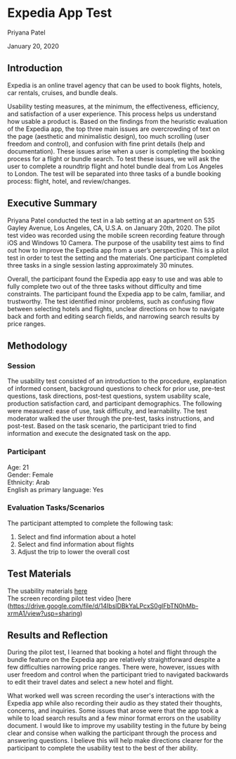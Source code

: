 # Expedia App Test

Priyana Patel 

January 20, 2020

## Introduction 

Expedia is an online travel agency that can be used to book flights, hotels, car rentals, cruises, and bundle deals.

Usability testing measures, at the minimum, the effectiveness, efficiency, and satisfaction of a user experience. This process helps us understand how usable a product is. Based on the findings from the heuristic evaluation of the Expedia app, the top three main issues are overcrowding of text on the page (aesthetic and minimalistic design), too much scrolling (user freedom and control), and confusion with fine print details (help and documentation). These issues arise when a user is completing the booking process for a flight or bundle search. To test these issues, we will ask the user to complete a roundtrip flight and hotel bundle deal from Los Angeles to London. The test will be separated into three tasks of a bundle booking process: flight, hotel, and review/changes.

## Executive Summary
Priyana Patel conducted the test in a lab setting at an apartment on 535 Gayley Avenue, Los Angeles, CA, U.S.A. on January 20th, 2020. The pilot test video was recorded using the mobile screen recording feature through iOS and Windows 10 Camera. The purpose of the usability test aims to find out how to improve the Expedia app from a user’s perspective. This is a pilot test in order to test the setting and the materials. One participant completed three tasks in a single session lasting approximately 30 minutes.

Overall, the participant found the Expedia app easy to use and was able to fully complete two out of the three tasks without difficulty and time constraints. The participant found the Expedia app to be calm, familiar, and trustworthy. The test identified minor problems, such as confusing flow between selecting hotels and flights, unclear directions on how to navigate back and forth and editing search fields, and narrowing search results by price ranges.   

## Methodology

### Session
The usability test consisted of an introduction to the procedure, explanation of informed consent, background questions to check for prior use, pre-test questions, task directions, post-test questions, system usability scale, production satisfaction card, and participant demographics. The following were measured: ease of use, task difficulty, and learnability. The test moderator walked the user through the pre-test, tasks instructions, and post-test. Based on the task scenario, the participant tried to find information and execute the designated task on the app.

### Participant 
Age: 21 <br/>
Gender: Female <br/>
Ethnicity: Arab <br/>
English as primary language: Yes <br/>

### Evaluation Tasks/Scenarios
The participant attempted to complete the following task:
1. Select and find information about a hotel
2. Select and find information about flights
3. Adjust the trip to lower the overall cost

## Test Materials
The usability materials [here](https://forms.gle/MHQAF77iuMZf7VBQ6) <br/>
The screen recording pilot test video [here (https://drive.google.com/file/d/14IbslDBkYaLPcxS0glFbTN0hMb-xrmA1/view?usp=sharing)

## Results and Reflection
During the pilot test, I learned that booking a hotel and flight through the bundle feature on the Expedia app are relatively straightforward despite a few difficulties narrowing price ranges. There were, however, issues with user freedom and control when the participant tried to navigated backwards to edit their travel dates and select a new hotel and flight. 

What worked well was screen recording the user's interactions with the Expedia app while also recording their audio as they stated their thoughts, concerns, and inquiries. Some issues that arose were that the app took a while to load search results and a few minor format errors on the usability document. I would like to improve my usability testing in the future by being clear and consise when walking the participant through the process and answering questions. I believe this will help make directions clearer for the participant to complete the usability test to the best of ther ability. 

